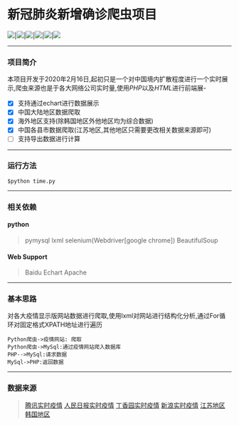 # 新冠肺炎新增确诊爬虫项目
<img src = "https://img.shields.io/badge/-HTML5-E34F26?style=flat&logo=html5&logoColor=white">|<img src="https://img.shields.io/badge/-MySQL-F29111?style=flat&logo=mysql&logoColor=FFFFFF">|<img src="https://img.shields.io/badge/-JavaScript-eed718?style=flat&logo=javascript&logoColor=ffffff">|<img src="http://img.shields.io/badge/-Github-000000?style=flat&logo=github&logoColor=FFFFFF">|<img src="https://img.shields.io/hexpm/l/plug?style=flat">|<img src="https://img.shields.io/badge/-Python-black?style=flat&logo=python&logoColor=white"> 

---
### 项目简介
本项目开发于2020年2月16日,起初只是一个对中国境内扩散程度进行一个实时展示,爬虫来源也是于各大网络公司实时量,使用*PHP*以及*HTML*进行前端展- 

- [X] 支持通过echart进行数据展示
- [x] 中国大陆地区数据爬取
- [x] 海外地区支持(除韩国地区外他地区均为综合数据)
- [x] 中国各县市数据爬取(江苏地区,其他地区只需要更改相关数据来源即可)
- [ ] 支持导出数据进行计算

***
### 运行方法

    $python time.py
***
### 相关依赖
#### python
> pymysql
>lxml
>selenium(Webdriver[google chrome])
>BeautifulSoup
#### Web Support
>Baidu Echart
>Apache

***
### 基本思路
对各大疫情显示版网站数据进行爬取,使用lxml对网站进行结构化分析,通过For循环对固定格式XPATH地址进行遍历
```seq
Python爬虫->疫情网站: 爬取
Python爬虫->MySql:通过疫情网站爬入数据库
PHP-->MySql:请求数据
MySql->PHP:返回数据
```
***
### 数据来源

>[腾讯实时疫情][1]
>[人民日报实时疫情][2]
>[丁香园实时疫情][3]
>[新浪实时疫情][4]  [江苏地区][5]
>[韩国地区][6]


  [1]: https://news.qq.com/zt2020/page/feiyan.htm?from=timeline&isappinstalled=0#/
  [2]: http://activity.peopleapp.com/broadcast/?from=timeline
  [3]:https://ncov.dxy.cn/ncovh5/view/pneumonia?from=singlemessage&isappinstalled=0
[4]:https://news.sina.cn/zt_d/yiqing0121?ua=iPhone9%2C4__weibo__10.1.2__iphone__os13.3&from=10A1293010&wm=3200_0002&isappinstalled=0
[5]:https://news.sina.cn/project/fy2020/yq_province.shtml?province=jiangsu
[6]:https://coronaboard.kr


